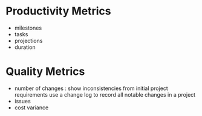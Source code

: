 
# Productivity Metrics

- milestones
- tasks
- projections
- duration

# Quality Metrics

- number of changes : show inconsistencies from initial project requirements
	use a change log to record all notable changes in a project
- issues
- cost variance


